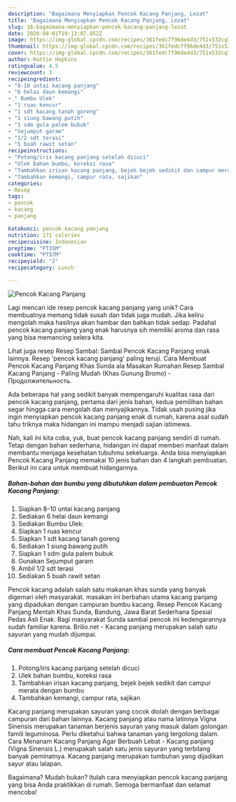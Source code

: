 ```yaml
---
description: "Bagaimana Menyiapkan Pencok Kacang Panjang, Lezat"
title: "Bagaimana Menyiapkan Pencok Kacang Panjang, Lezat"
slug: 16-bagaimana-menyiapkan-pencok-kacang-panjang-lezat
date: 2020-08-01T19:13:07.852Z
image: https://img-global.cpcdn.com/recipes/361fedc7f96de4d3/751x532cq70/pencok-kacang-panjang-foto-resep-utama.jpg
thumbnail: https://img-global.cpcdn.com/recipes/361fedc7f96de4d3/751x532cq70/pencok-kacang-panjang-foto-resep-utama.jpg
cover: https://img-global.cpcdn.com/recipes/361fedc7f96de4d3/751x532cq70/pencok-kacang-panjang-foto-resep-utama.jpg
author: Hattie Hopkins
ratingvalue: 4.5
reviewcount: 3
recipeingredient:
- "8-10 untai kacang panjang"
- "6 helai daun kemangi"
- " Bumbu Ulek"
- "1 ruas kencur"
- "1 sdt kacang tanah goreng"
- "1 siung bawang putih"
- "1 sdm gula palem bubuk"
- "Sejumput garam"
- "1/2 sdt terasi"
- "5 buah rawit setan"
recipeinstructions:
- "Potong/iris kacang panjang setelah dicuci"
- "Ulek bahan bumbu, koreksi rasa"
- "Tambahkan irisan kacang panjang, bejek bejek sedikit dan campur merata dengan bumbu"
- "Tambahkan kemangi, campur rata, sajikan"
categories:
- Resep
tags:
- pencok
- kacang
- panjang

katakunci: pencok kacang panjang 
nutrition: 171 calories
recipecuisine: Indonesian
preptime: "PT35M"
cooktime: "PT57M"
recipeyield: "2"
recipecategory: Lunch

---
```



![Pencok Kacang Panjang](https://img-global.cpcdn.com/recipes/361fedc7f96de4d3/751x532cq70/pencok-kacang-panjang-foto-resep-utama.jpg)

Lagi mencari ide resep pencok kacang panjang yang unik? Cara membuatnya memang tidak susah dan tidak juga mudah. Jika keliru mengolah maka hasilnya akan hambar dan bahkan tidak sedap. Padahal pencok kacang panjang yang enak harusnya sih memiliki aroma dan rasa yang bisa memancing selera kita.

Lihat juga resep Resep Sambal: Sambal Pencok Kacang Panjang enak lainnya. Resep &#39;pencok kacang panjang&#39; paling teruji. Cara Membuat Pencok Kacang Panjang Khas Sunda ala Masakan Rumahan Resep Sambal Kacang Panjang - Paling Mudah (Khas Gunung Bromo) - Продолжительность.

Ada beberapa hal yang sedikit banyak mempengaruhi kualitas rasa dari pencok kacang panjang, pertama dari jenis bahan, kedua pemilihan bahan segar hingga cara mengolah dan menyajikannya. Tidak usah pusing jika ingin menyiapkan pencok kacang panjang enak di rumah, karena asal sudah tahu triknya maka hidangan ini mampu menjadi sajian istimewa.


Nah, kali ini kita coba, yuk, buat pencok kacang panjang sendiri di rumah. Tetap dengan bahan sederhana, hidangan ini dapat memberi manfaat dalam membantu menjaga kesehatan tubuhmu sekeluarga. Anda bisa menyiapkan Pencok Kacang Panjang memakai 10 jenis bahan dan 4 langkah pembuatan. Berikut ini cara untuk membuat hidangannya.

<!--inarticleads1-->

##### Bahan-bahan dan bumbu yang dibutuhkan dalam pembuatan Pencok Kacang Panjang:

1. Siapkan 8-10 untai kacang panjang
1. Sediakan 6 helai daun kemangi
1. Sediakan  Bumbu Ulek:
1. Siapkan 1 ruas kencur
1. Siapkan 1 sdt kacang tanah goreng
1. Sediakan 1 siung bawang putih
1. Siapkan 1 sdm gula palem bubuk
1. Gunakan Sejumput garam
1. Ambil 1/2 sdt terasi
1. Sediakan 5 buah rawit setan


Pencok kacang adalah salah satu makanan khas sunda yang banyak digemari oleh masyarakat. masakan ini berbahan utama kacang panjang yang dipadukan dengan campuran bumbu kacang. Resep Pencok Kacang Panjang Mentah Khas Sunda, Bandung, Jawa Barat Sederhana Spesial Pedas Asli Enak. Bagi masyarakat Sunda sambal pencok ini kedengarannya sudah familiar karena. Brilio.net - Kacang panjang merupakan salah satu sayuran yang mudah dijumpai. 

<!--inarticleads2-->

##### Cara membuat Pencok Kacang Panjang:

1. Potong/iris kacang panjang setelah dicuci
1. Ulek bahan bumbu, koreksi rasa
1. Tambahkan irisan kacang panjang, bejek bejek sedikit dan campur merata dengan bumbu
1. Tambahkan kemangi, campur rata, sajikan


Kacang panjang merupakan sayuran yang cocok diolah dengan berbagai campuran dari bahan lainnya. Kacang panjang atau nama latinnya Vigna Sinensis merupakan tanaman berjenis sayuran yang masuk dalam golongan famili leguminosa. Perlu diketahui bahwa tanaman yang tergolong dalam. Cara Menanam Kacang Panjang Agar Berbuah Lebat - Kacang panjang (Vigna Sinensis L.) merupakah salah satu jenis sayuran yang terbilang banyak peminatnya. Kacang panjang merupakan tumbuhan yang dijadikan sayur atau lalapan. 

Bagaimana? Mudah bukan? Itulah cara menyiapkan pencok kacang panjang yang bisa Anda praktikkan di rumah. Semoga bermanfaat dan selamat mencoba!
